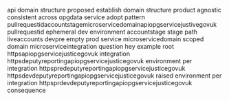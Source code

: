 api domain structure proposed establish domain structure product agnostic consistent across opgdata service adopt pattern pullrequestidaccountstagemicroservicedomainapiopgservicejustivegovuk pullrequestid ephemeral dev environment accountstage stage path liveaccounts devpre empty prod service microservicedomain scoped domain microserviceintegration question hey example root httpsapiopgservicejusticegovuk integration httpsdeputyreportingapiopgservicejusticegovuk environment per integration httpspredeputyreportingapiopgservicejusticegovuk httpsdevdeputyreportingapiopgservicejusticegovuk raised environment per integration httpsprdevdeputyreportingapiopgservicejusticegovuk consequence